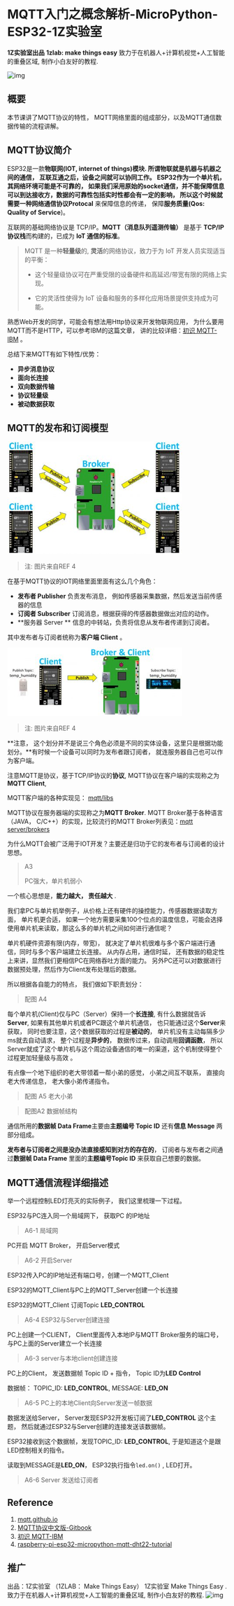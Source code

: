 # MQTT入门之概念解析-MicroPython-ESP32-1Z实验室
**1Z实验室出品**
**1zlab: make things easy** 致力于在机器人+计算机视觉+人工智能的重叠区域, 制作小白友好的教程.


![img](https://upload-images.jianshu.io/upload_images/1199728-589a80ff77f380d8.png?imageMogr2/auto-orient/strip%7CimageView2/2/w/1000)

## 概要
本节课讲了MQTT协议的特性， MQTT网络里面的组成部分，以及MQTT通信数据传输的流程讲解。


## MQTT协议简介

ESP32是一款**物联网(IOT, internet of things)**模块.  所谓物联就是机器与机器之间的通信， 互联互通之后，设备之间就可以协同工作。 ESP32作为一个单片机，其网络环境可能是不可靠的， 如果我们采用原始的socket通信，并不能保障信息可以到达接收方，数据的可靠性包括实时性都会有一定的影响， 所以这个时候就需要一种**网络通信协议Protocal** 来保障信息的传递， 保障**服务质量(Qos: Quality of Service**)。

互联网的基础网络协议是 TCP/IP。**MQTT（消息队列遥测传输）** 是基于 **TCP/IP 协议栈**而构建的，已成为 **IoT 通信的标准**。



> MQTT 是一种**轻量级**的,  **灵活**的网络协议，致力于为 IoT 开发人员实现适当的平衡： 
> - 这个轻量级协议可在严重受限的设备硬件和高延迟/带宽有限的网络上实现。 
>
> - 它的灵活性使得为 IoT 设备和服务的多样化应用场景提供支持成为可能。 

熟悉Web开发的同学，可能会有想法用Http协议来开发物联网应用， 为什么要用MQTT而不是HTTP，可以参考IBM的这篇文章， 讲的比较详细：[初识 MQTT-IBM](https://www.ibm.com/developerworks/cn/iot/iot-mqtt-why-good-for-iot/index.html) 。



总结下来MQTT有如下特性/优势：

- **异步消息协议**
- **面向长连接**
- **双向数据传输**
- **协议轻量级** 
- **被动数据获取**



## MQTT的发布和订阅模型



![MQTT_DHT_02-400x258](./image/MQTT_DHT_02-400x258.jpg)

> 注: 图片来自REF 4



在基于MQTT协议的IOT网络里面里面有这么几个角色：

* **发布者 Publisher**  负责发布消息， 例如传感器采集数据，然后发送当前传感器的信息
* **订阅者 Subscriber** 订阅消息，根据获得的传感器数据做出对应的动作。
* **服务器 Server ** 信息的中转站，负责将信息从发布者传递到订阅者。

其中发布者与订阅者统称为**客户端 Client** 。



![MQTT_DHT_01-400x157](./image/MQTT_DHT_01-400x157.jpg)

> 注: 图片来自REF 4

**注意， 这个划分并不是说三个角色必须是不同的实体设备，这里只是根据功能划分。**有时候一个设备可以同时为发布者跟订阅者， 就连服务器自己也可以作为客户端。



注意MQTT是协议，基于TCP/IP协议的**协议**, MQTT协议在客户端的实现称之为**MQTT Client**,

MQTT客户端的各种实现见： [mqtt/libs](https://github.com/mqtt/mqtt.github.io/wiki/libraries)



MQTT协议在服务器端的实现称之为**MQTT Broker**.   MQTT Broker基于各种语言（JAVA， C/C++）的实现，比较流行的MQTT Broker列表见：[mqtt server/brokers](https://github.com/mqtt/mqtt.github.io/wikiservers)



为什么MQTT会被广泛用于IOT开发？主要还是归功于它的发布者与订阅者的设计思想。



> A3 
>
>  PC强大，单片机弱小



一个核心思想是，**能力越大， 责任越大** . 

我们拿PC与单片机举例子，从价格上还有硬件的操控能力，传感器数据读取方面， 单片机更合适， 如果一个地方需要采集100个位点的温度信息，可能会选择使用单片机来读取，那这么多的单片机之间如何进行通信呢？

单片机硬件资源有限(内存，带宽)， 就决定了单片机很难与多个客户端进行通信，同时与多个客户端建立长连接。 从内存占用，通信时延， 还有数据的稳定性上来讲，显然我们更相信PC在网络吞吐方面的能力。  另外PC还可以对数据进行数据预处理，然后作为Client发布处理后的数据。



所以根据各自能力的特点， 我们做如下职责划分：

> 配图 A4

每个单片机(Client)仅与PC（Server）保持一个**长连接**, 有什么数据就告诉**Server**,  如果有其他单片机或者PC跟这个单片机通信， 也只能通过这个**Server**来获取， 同时也要注意，这个数据获取的过程是**被动的**， 单片机没有主动每隔多少ms就去自动请求， 整个过程是**异步的**， 数据传过来，自动调用**回调函数**， 所以Server就成了这个单片机与这个周边设备通信的唯一的渠道，这个机制使得整个过程更加轻量级与高效 。 



有点像一个地下组织的老大带领着一帮小弟的感觉， 小弟之间互不联系， 直接向老大传递信息， 老大像小弟传递指令。

> 配图 A5 老大小弟





> 配图A2  数据帧结构

通信所用的**数据帧 Data Frame**主要由**主题编号 Topic ID** 还有**信息 Message** 两部分组成。

**发布者与订阅者之间是没办法直接感知到对方的存在的**， 订阅者与发布者之间通过**数据帧 Data Frame** 里面的**主题编号Topic ID** 来获取自己想要的数据。





## MQTT通信流程详细描述

举一个远程控制LED灯亮灭的实际例子， 我们这里梳理一下过程。



ESP32与PC连入同一个局域网下， 获取PC 的IP地址

> A6-1  局域网



PC开启 MQTT Broker， 开启Server模式

> A6-2 开启Server



ESP32传入PC的IP地址还有端口号，创建一个MQTT_Client

ESP32的MQTT_Client与PC上的MQTT_Server创建一个长连接

ESP32的MQTT_Client 订阅Topic **LED_CONTROL**

> A6-4 ESP32与Server创建连接



PC上创建一个CLIENT， Client里面传入本地IP与MQTT Broker服务的端口号， 与PC上面的Server建立一个长连接

> A6-3 server与本地client创建连接



PC上的Client， 发送数据帧  Topic ID + 指令， Topic ID为**LED Control**

数据帧： TOPIC_ID: **LED_CONTROL**,  MESSAGE: **LED_ON**

> A6-5 PC上的本地Client向Server发送一帧数据



数据发送给Server， Server发现ESP32开发板订阅了**LED_CONTROL** 这个主题， 然后就通过ESP32与Server创建的连接发送该数据帧。

ESP32接收到这个数据帧，发现TOPIC_ID: **LED_CONTROL**, 于是知道这个是跟LED控制相关的指令。

读取到MESSAGE是**LED_ON**， ESP32执行指令`led.on()` , LED打开。

> A6-6 Server 发送给订阅者



## Reference

1. [mqtt.github.io](mqtt.github.io)
2. [MQTT协议中文版-Gitbook](https://mcxiaoke.gitbooks.io/mqtt-cn/content/mqtt/01-Introduction.html)
3. [初识 MQTT-IBM](https://www.ibm.com/developerworks/cn/iot/iot-mqtt-why-good-for-iot/index.html)
4. [raspberry-pi-esp32-micropython-mqtt-dht22-tutorial](https://www.rototron.info/raspberry-pi-esp32-micropython-mqtt-dht22-tutorial/)


## 推广

出品：1Z实验室 （1ZLAB： Make Things Easy）
1Z实验室 Make Things Easy . 致力于在机器人+计算机视觉+人工智能的重叠区域, 制作小白友好的教程.
![img](https://upload-images.jianshu.io/upload_images/1199728-589a80ff77f380d8.png?imageMogr2/auto-orient/strip%7CimageView2/2/w/1000)